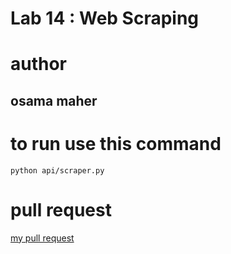 # Lab 14 : Web Scraping
# author 
## osama maher

# to run use this command 
`python api/scraper.py`
# pull request
[my pull request]()